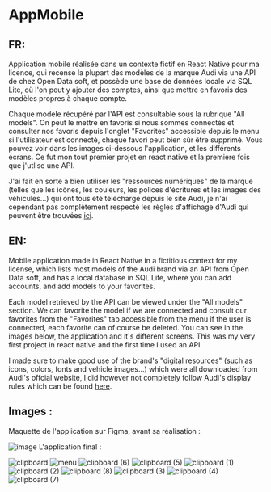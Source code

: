 # AppMobile

## FR:

Application mobile réalisée dans un contexte fictif en React Native pour ma licence, qui recense la plupart des modèles de la marque Audi via une API de chez Open Data soft, et possède une base de données locale via SQL Lite, où l'on peut y ajouter des comptes, ainsi que mettre en favoris des modèles propres à chaque compte. 

Chaque modèle récupéré par l'API est consultable sous la rubrique "All models". On peut le mettre en favoris si nous sommes connectés et consulter nos favoris depuis l'onglet "Favorites" accessible depuis le menu si l'utilisateur est connecté, chaque favori peut bien sûr être supprimé. Vous pouvez voir dans les images ci-dessous l'application, et les différents écrans. 
Ce fut mon tout premier projet en react native et la premiere fois que j'utlise une API.

J'ai fait en sorte à bien utiliser les "ressources numériques" de la marque (telles que les icônes, les couleurs, les polices d'écritures et les images des véhicules...) qui ont tous été téléchargé depuis le site Audi, je n'ai cependant pas complètement respecté les règles d'affichage d'Audi qui peuvent être trouvées [ici](https://www.audi.com/ci/en/guides/user-interface/responsive-ui.html#).

## EN:

Mobile application made in React Native in a fictitious context for my license, which lists most models of the Audi brand via an API from Open Data soft, and has a local database in SQL Lite, where you can add accounts, and add models to your favorites. 

Each model retrieved by the API can be viewed under the "All models" section. We can favorite the model if we are connected and consult our favorites from the "Favorites" tab accessible from the menu if the user is connected, each favorite can of course be deleted. You can see in the images below, the application and it's different screens.
This was my very first project in react native and the first time I used an API.

I made sure to make good use of the brand's "digital resources" (such as icons, colors, fonts and vehicle images...) which were all downloaded from Audi's offcial website, I did however not completely follow Audi's display rules which can be found [here](https://www.audi.com/ci/en/guides/user-interface/responsive-ui.html#). 


## Images : 
Maquette de l'application sur Figma, avant sa réalisation :

![image](https://github.com/YanisGh/Application-Mobile-AudiPedia/assets/69716716/503ebeb7-cf21-47ec-b341-64d2f4b080d3)
L'application final :

![clipboard](https://user-images.githubusercontent.com/69716716/226715440-919dfd8e-c0bf-467d-b4b5-bdb5b7d9864d.png)
![menu](https://user-images.githubusercontent.com/69716716/226715462-b44b8b07-c051-41dc-bb07-218b60735d4f.png)
![clipboard (6)](https://user-images.githubusercontent.com/69716716/226718138-f24e3b49-6433-4ab3-b921-757e1c772299.png)
![clipboard (5)](https://user-images.githubusercontent.com/69716716/226716404-fc0710c2-70ab-4499-97f9-d85cf2be6615.png)
![clipboard (1)](https://user-images.githubusercontent.com/69716716/226715967-f12153f5-d719-4313-8048-e5540af2b7f8.png)
![clipboard (2)](https://user-images.githubusercontent.com/69716716/226716024-80b6e1c2-e079-41f7-b274-808363611330.png)
![clipboard (8)](https://user-images.githubusercontent.com/69716716/226716149-70e0fef5-a8c8-46b8-8b12-9656dc958f3a.png)
![clipboard (3)](https://user-images.githubusercontent.com/69716716/226716738-27559192-4141-4512-b127-fd4cb4160f90.png)
![clipboard (4)](https://user-images.githubusercontent.com/69716716/226716842-c08ee985-92db-4cf3-8891-3310ad003f02.png)
![clipboard (7)](https://user-images.githubusercontent.com/69716716/226716898-7716209f-dda3-4c71-b2f1-993fa1beaae2.png)
